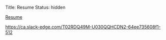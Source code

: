 Title: Resume
Status: hidden

[Resume]({static}/pdf/Josh_Rzemien_Resume.pdf)

https://ca.slack-edge.com/T02RDQ49M-U030QQHCDN2-64ee735608f1-512